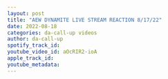 ```yaml
---
layout: post
title: "AEW DYNAMITE LIVE STREAM REACTION 8/17/22"
date: 2022-08-18
categories: da-call-up videos
author: da-call-up
spotify_track_id: 
youtube_video_id: aOcRIR2-ioA
apple_track_id: 
youtube_metadata: 
---
```

